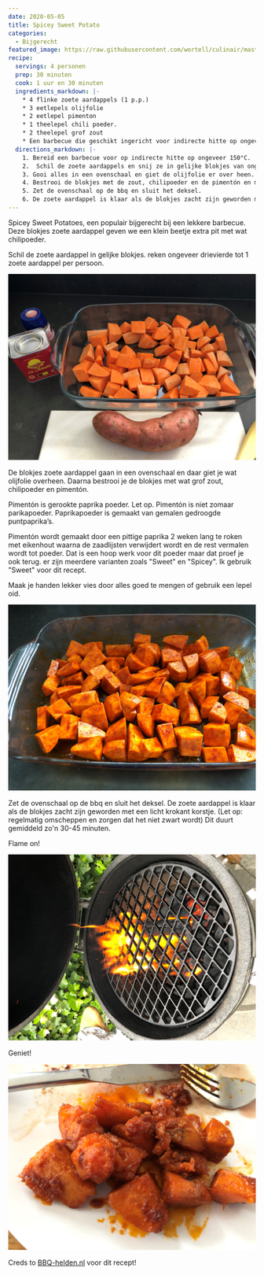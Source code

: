 ```yaml
---
date: 2020-05-05
title: Spicey Sweet Potato
categories:
  - Bijgerecht
featured_image: https://raw.githubusercontent.com/wortell/culinair/master/fotos/SpiceySweetPotato/1.jpg
recipe:
  servings: 4 personen
  prep: 30 minuten
  cook: 1 uur en 30 minuten
  ingredients_markdown: |-
    * 4 flinke zoete aardappels (1 p.p.)
    * 3 eetlepels olijfolie
    * 2 eetlepel pimenton
    * 1 theelepel chili poeder.
    * 2 theelepel grof zout
    * Een barbecue die geschikt ingericht voor indirecte hitte op ongeveer 150 graden. 
  directions_markdown: |-
    1. Bereid een barbecue voor op indirecte hitte op ongeveer 150°C.
    2.  Schil de zoete aardappels en snij ze in gelijke blokjes van ongeveer 2 tot 3 cm.
    3. Gooi alles in een ovenschaal en giet de olijfolie er over heen.
    4. Bestrooi de blokjes met de zout, chilipoeder en de pimentón en meng alles goed door elkaar.
    5. Zet de ovenschaal op de bbq en sluit het deksel.
    6. De zoete aardappel is klaar als de blokjes zacht zijn geworden met een licht krokant korstje. 
---
```

Spicey Sweet Potatoes, een populair bijgerecht bij een lekkere barbecue. Deze blokjes zoete aardappel geven we een klein beetje extra pit met wat chilipoeder.

Schil de zoete aardappel in gelijke blokjes. reken ongeveer drievierde tot 1 zoete aardappel per persoon.

![Bijgerecht](https://raw.githubusercontent.com/wortell/culinair/master/fotos/SpiceySweetPotato/1.jpg)

De blokjes zoete aardappel gaan in een ovenschaal en daar giet je wat olijfolie overheen. Daarna bestrooi je de blokjes met wat grof zout, chilipoeder en pimentón. 

Pimentón is gerookte paprika poeder. Let op. Pimentón is niet zomaar parikapoeder. Paprikapoeder is gemaakt van gemalen gedroogde puntpaprika’s.

Pimentón wordt gemaakt door een pittige paprika 2 weken lang te roken met eikenhout waarna de zaadlijsten verwijdert wordt en de rest vermalen wordt tot poeder. Dat is een hoop werk voor dit poeder maar dat proef je ook terug. er zijn meerdere varianten zoals "Sweet" en "Spicey". Ik gebruik "Sweet" voor dit recept.

Maak je handen lekker vies door alles goed te mengen of gebruik een lepel oid.

![Bijgerecht](https://raw.githubusercontent.com/wortell/culinair/master/fotos/SpiceySweetPotato/2.jpg)

Zet de ovenschaal op de bbq en sluit het deksel. De zoete aardappel is klaar als de blokjes zacht zijn geworden met een licht krokant korstje. (Let op: regelmatig omscheppen en zorgen dat het niet zwart wordt) Dit duurt gemiddeld zo'n 30-45 minuten.

Flame on!

![Bijgerecht](https://raw.githubusercontent.com/wortell/culinair/master/fotos/SpiceySweetPotato/3.jpg)

Geniet!

![Bijgerecht](https://raw.githubusercontent.com/wortell/culinair/master/fotos/SpiceySweetPotato/4.jpg)

Creds to [BBQ-helden.nl](http://www.bbq-helden.nl) voor dit recept!